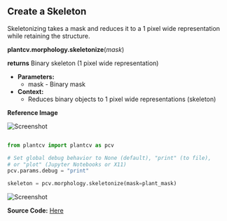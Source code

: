 ## Create a Skeleton 

Skeletonizing takes a mask and reduces it to a 1 pixel wide representation while retaining the structure. 

**plantcv.morphology.skeletonize**(*mask*)

**returns** Binary skeleton (1 pixel wide representation)

- **Parameters:**
    - mask - Binary mask
- **Context:**
    - Reduces binary objects to 1 pixel wide representations (skeleton)

**Reference Image**

![Screenshot](img/documentation_images/skeletonize/mask_image.jpg)

```python

from plantcv import plantcv as pcv

# Set global debug behavior to None (default), "print" (to file), 
# or "plot" (Jupyter Notebooks or X11)
pcv.params.debug = "print"

skeleton = pcv.morphology.skeletonize(mask=plant_mask)

```

![Screenshot](img/documentation_images/skeletonize/skeleton_image.jpg)

**Source Code:** [Here](https://github.com/danforthcenter/plantcv/blob/main/plantcv/plantcv/morphology/skeletonize.py)
